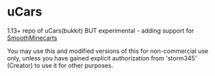 uCars
=====

1.13+ repo of uCars(bukkit)
BUT experimental - adding support for [SmoothMinecarts](https://github.com/Jakllp/SmoothMinecarts/releases)

You may use this and modified versions of this for non-commercial use only, unless you have gained explicit authorization from 'storm345' (Creator) to use it for other purposes.

